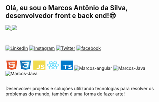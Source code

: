 ## Olá, eu sou o Marcos Antônio da Silva, desenvolvedor front e back end!😎 

<div align="left">
 <a href="https://github.com/MarcosAdaSilva">
<img height="180em" src="https://github-readme-stats.vercel.app/api?username=MarcosAdaSilva&show_icons=true&theme=dracula&include_all_commits=true&count_private=true"/>
<img height="180em" src="https://github-readme-stats.vercel.app/api/top-langs/?username=MarcosAdaSilva&layout=compact&langs_count=7&theme=dracula"/>
</div>
 
 <br>
 
 ##

[![LinkedIn](https://img.shields.io/badge/LinkedIn-0077B5?style=for-the-badge&logo=linkedin&logoColor=white)](https://linkedin.com/in/marcos-antônio-da-silva-51b45b1a3)
[![Instagram](https://img.shields.io/badge/Instagram-E4405F?style=for-the-badge&logo=instagram&logoColor=white)](https://instagram.com/marcos.antoniodasilva.5243)
[![Twitter](	https://img.shields.io/badge/Twitter-1DA1F2?style=for-the-badge&logo=twitter&logoColor=white)](https://twitter.com/@marcos17481910)
[![facebook](https://img.shields.io/badge/Facebook-1877F2?style=for-the-badge&logo=facebook&logoColor=white)](https://facebook.com/marcos.antoniodasilva.5243)
 



<div style="display: inline_block"><br/>
  <img aling="center" alt="Marcos-html5" height="30" width="40" src="https://raw.githubusercontent.com/devicons/devicon/master/icons/html5/html5-original.svg">
  <img aling="center" alt="Marcos-css3"  height="30" width="40" src="https://raw.githubusercontent.com/devicons/devicon/master/icons/css3/css3-original.svg">
   <img aling="center" alt="Marcos-javaScript" height="30" width="40" src="https://raw.githubusercontent.com/devicons/devicon/master/icons/javascript/javascript-plain.svg">
   <img aling="center" alt="Marcos-react"  height="30" width="40" src="https://raw.githubusercontent.com/devicons/devicon/master/icons/react/react-original.svg">
  <img aling="center" alt="Marcos-typescript"  height="30" width="40" src="https://raw.githubusercontent.com/devicons/devicon/master/icons/typescript/typescript-plain.svg">
   <img aling="center" alt="Marcos-angular" height="30" width="40" src="https://icongr.am/devicon/angularjs-original.svg?size=128&color=currentColor">
 <img aling="center" alt="Marcos-Java" height="30" width="40" src="https://icongr.am/devicon/java-original.svg?size=128&color=currentColor">
 <img aling="center" alt="Marcos-Java" height="30" width="40"src="https://cdn.jsdelivr.net/gh/devicons/devicon/icons/spring/spring-original-wordmark.svg" />
 
  
 
 
   
  </div><br/>
  
  Desenvolver projetos e soluções utilizando tecnologias para resolver os problemas do mundo, também é uma forma de fazer arte!
 
 </div>
